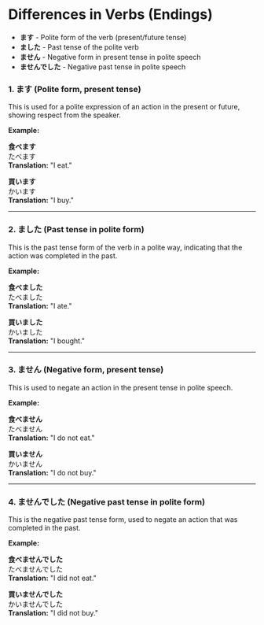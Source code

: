 # Differences in Verbs (Endings)

- **ます** - Polite form of the verb (present/future tense)
- **ました** - Past tense of the polite verb
- **ません** - Negative form in present tense in polite speech
- **ませんでした** - Negative past tense in polite speech

### 1. **ます** (Polite form, present tense)

This is used for a polite expression of an action in the present or future, showing respect from the speaker.

**Example:**

**食べます**  
  たべます  
  **Translation:** "I eat."

**買います**  
  かいます  
  **Translation:** "I buy."

---

### 2. **ました** (Past tense in polite form)

This is the past tense form of the verb in a polite way, indicating that the action was completed in the past.

**Example:**

**食べました**  
  たべました  
  **Translation:** "I ate."

**買いました**  
  かいました  
  **Translation:** "I bought."

---

### 3. **ません** (Negative form, present tense)

This is used to negate an action in the present tense in polite speech.

**Example:**

**食べません**  
  たべません  
  **Translation:** "I do not eat."

**買いません**  
  かいません  
  **Translation:** "I do not buy."

---

### 4. **ませんでした** (Negative past tense in polite form)

This is the negative past tense form, used to negate an action that was completed in the past.

**Example:**

**食べませんでした**  
  たべませんでした  
  **Translation:** "I did not eat."

**買いませんでした**  
  かいませんでした  
  **Translation:** "I did not buy."